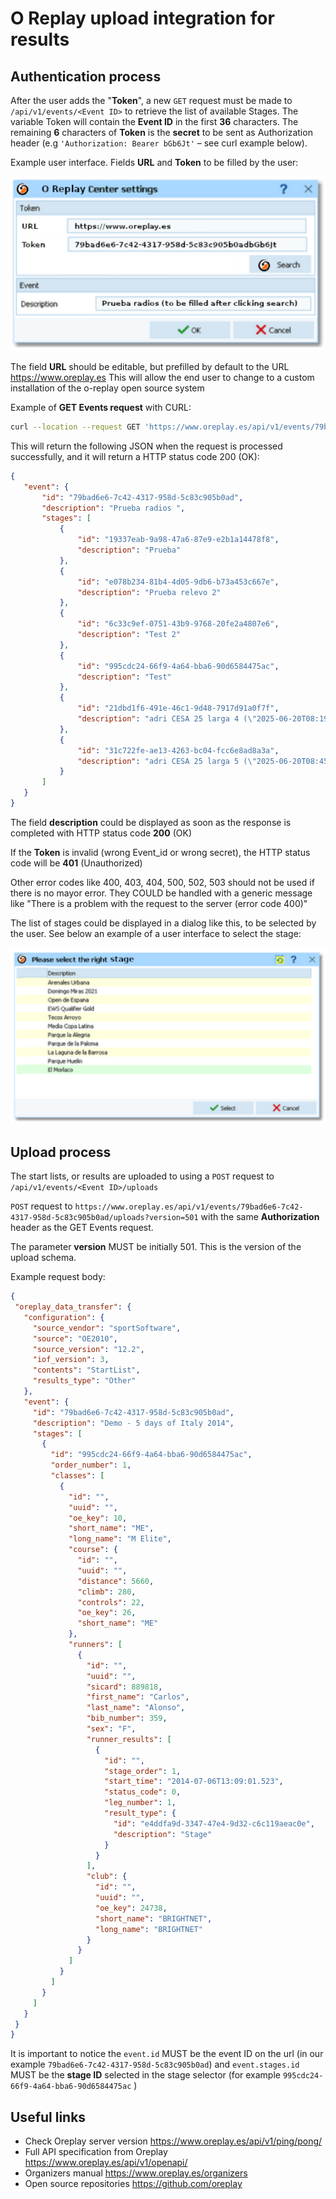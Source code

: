 # O Replay upload integration for results

## Authentication process

After the user adds the "**Token**", a new `GET` request must be made to `/api/v1/events/<Event ID>` to retrieve the list of available Stages. The variable Token will contain the **Event ID** in the first **36** characters. The remaining **6** characters of **Token** is the **secret** to be sent as Authorization header (e.g `'Authorization: Bearer bGb6Jt'` – see curl example below).

Example user interface. Fields **URL** and **Token** to be filled by the user:

![Example user interface](https://github.com/oreplay/oreplay-backend/blob/main/docs/assets/token-input.png?raw=true)

The field **URL** should be editable, but prefilled by default to the URL https://www.oreplay.es This will allow the end user to change to a custom installation of the o-replay open source system

Example of **GET Events request** with CURL:

```bash
curl --location --request GET 'https://www.oreplay.es/api/v1/events/79bad6e6-7c42-4317-958d-5c83c905b0ad?client=sportSoftware' --header 'Authorization: Bearer bGb6Jt'
```

This will return the following JSON when the request is processed successfully, and it will return a HTTP status code 200 (OK):

```json
{
   "event": {
       "id": "79bad6e6-7c42-4317-958d-5c83c905b0ad",
       "description": "Prueba radios ",
       "stages": [
           {
               "id": "19337eab-9a98-47a6-87e9-e2b1a14478f8",
               "description": "Prueba"
           },
           {
               "id": "e078b234-81b4-4d05-9db6-b73a453c667e",
               "description": "Prueba relevo 2"
           },
           {
               "id": "6c33c9ef-0751-43b9-9768-20fe2a4807e6",
               "description": "Test 2"
           },
           {
               "id": "995cdc24-66f9-4a64-bba6-90d6584475ac",
               "description": "Test"
           },
           {
               "id": "21dbd1f6-491e-46c1-9d48-7917d91a0f7f",
               "description": "adri CESA 25 larga 4 (\"2025-06-20T08:19:13.000+00:00\") CAD MAS tiene radios"
           },
           {
               "id": "31c722fe-ae13-4263-bc04-fcc6e8ad8a3a",
               "description": "adri CESA 25 larga 5 (\"2025-06-20T08:45:17.000+00:00\") radios+descarga antes del primer reset"
           }
       ]
   }
}
```

The field **description** could be displayed as soon as the response is completed with HTTP status code **200** (OK)

If the **Token** is invalid (wrong Event_id or wrong secret), the HTTP status code will be **401** (Unauthorized)

Other error codes like 400, 403, 404, 500, 502, 503 should not be used if there is no mayor error.
They COULD be handled with a generic message like "There is a problem with the request to the server (error code 400)"

The list of stages could be displayed in a dialog like this, to be selected by the user.
See below an example of a user interface to select the stage:

![Example stage selector](https://github.com/oreplay/oreplay-backend/blob/main/docs/assets/stage-selector.png?raw=true)

## Upload process

The start lists, or results are uploaded to using a `POST` request to `/api/v1/events/<Event ID>/uploads`

`POST` request to `https://www.oreplay.es/api/v1/events/79bad6e6-7c42-4317-958d-5c83c905b0ad/uploads?version=501` with the same **Authorization** header as the GET Events request.

The parameter **version** MUST be initially 501. This is the version of the upload schema.

Example request body:

```json
{
 "oreplay_data_transfer": {
   "configuration": {
     "source_vendor": "sportSoftware",
     "source": "OE2010",
     "source_version": "12.2",
     "iof_version": 3,
     "contents": "StartList",
     "results_type": "Other"
   },
   "event": {
     "id": "79bad6e6-7c42-4317-958d-5c83c905b0ad",
     "description": "Demo - 5 days of Italy 2014",
     "stages": [
       {
         "id": "995cdc24-66f9-4a64-bba6-90d6584475ac",
         "order_number": 1,
         "classes": [
           {
             "id": "",
             "uuid": "",
             "oe_key": 10,
             "short_name": "ME",
             "long_name": "M Elite",
             "course": {
               "id": "",
               "uuid": "",
               "distance": 5660,
               "climb": 280,
               "controls": 22,
               "oe_key": 26,
               "short_name": "ME"
             },
             "runners": [
               {
                 "id": "",
                 "uuid": "",
                 "sicard": 889818,
                 "first_name": "Carlos",
                 "last_name": "Alonso",
                 "bib_number": 359,
                 "sex": "F",
                 "runner_results": [
                   {
                     "id": "",
                     "stage_order": 1,
                     "start_time": "2014-07-06T13:09:01.523",
                     "status_code": 0,
                     "leg_number": 1,
                     "result_type": {
                       "id": "e4ddfa9d-3347-47e4-9d32-c6c119aeac0e",
                       "description": "Stage"
                     }
                   }
                 ],
                 "club": {
                   "id": "",
                   "uuid": "",
                   "oe_key": 24738,
                   "short_name": "BRIGHTNET",
                   "long_name": "BRIGHTNET"
                 }
               }
             ]
           }
         ]
       }
     ]
   }
 }
}
```
It is important to notice the `event.id` MUST be the event ID on the url (in our example `79bad6e6-7c42-4317-958d-5c83c905b0ad`) and `event.stages.id` MUST be the **stage ID** selected in the stage selector (for example `995cdc24-66f9-4a64-bba6-90d6584475ac` )

## Useful links

- Check Oreplay server version https://www.oreplay.es/api/v1/ping/pong/
- Full API specification from Oreplay https://www.oreplay.es/api/v1/openapi/
- Organizers manual https://www.oreplay.es/organizers
- Open source repositories https://github.com/oreplay
